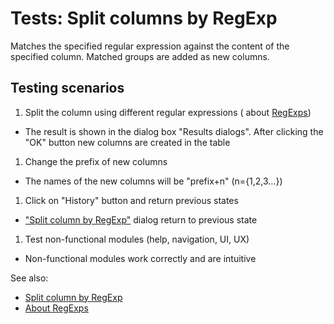 <!-- TITLE: Tests: Split columns by RegExp -->
<!-- SUBTITLE: -->

# Tests: Split columns by RegExp

Matches the specified regular expression against the content of the specified column. Matched groups are added as new
columns.

## Testing scenarios

1. Split the column using different regular expressions (
   about [RegExps](http://www.regular-expressions.info))

* The result is shown in the dialog box "Results dialogs". After clicking the "OK" button new columns are created in the
  table

1. Change the prefix of new columns

* The names of the new columns will be "prefix+n" (n={1,2,3…})

1. Click on "History" button and return previous states

* ["Split column by RegExp"](extract-regexp.md) dialog return to previous state

1. Test non-functional modules (help, navigation, UI, UX)

* Non-functional modules work correctly and are intuitive

See also:

* [Split column by RegExp](extract-regexp.md)
* [About RegExps](http://www.regular-expressions.info)
